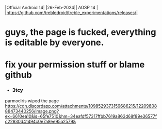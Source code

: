 |Official Android 14|
|26-Feb-2024|| AOSP 14 | |https://github.com/trebledroid/treble_experimentations/releases/|

# guys, the page is fucked, everything is editable by everyone.
# fix your permission stuff or blame github
- ### 3tcy

parmodiris wiped the page https://cdn.discordapp.com/attachments/1098529373159686215/1220980888473440256/image.png?ex=6610ea10&is=65fe7510&hm=34eafdf57317ffbb7619a863d68f89e36577fc22930d41494c0e7a8ee95a2579&